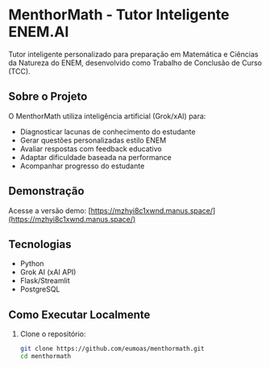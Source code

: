 # MenthorMath - Tutor Inteligente ENEM.AI
Tutor inteligente personalizado para preparação em Matemática e Ciências da Natureza do ENEM, desenvolvido como Trabalho de Conclusão de Curso (TCC).

## Sobre o Projeto
O MenthorMath utiliza inteligência artificial (Grok/xAI) para:
- Diagnosticar lacunas de conhecimento do estudante
- Gerar questões personalizadas estilo ENEM
- Avaliar respostas com feedback educativo
- Adaptar dificuldade baseada na performance
- Acompanhar progresso do estudante

## Demonstração
Acesse a versão demo: [https://mzhyi8c1xwnd.manus.space/](https://mzhyi8c1xwnd.manus.space/)

## Tecnologias
- Python
- Grok AI (xAI API)
- Flask/Streamlit
- PostgreSQL

## Como Executar Localmente
1. Clone o repositório:
   ```bash
   git clone https://github.com/eumoas/menthormath.git
   cd menthormath

